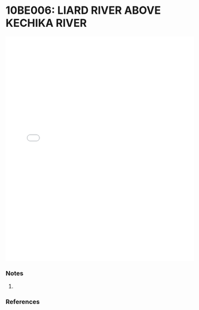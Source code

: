 # 10BE006: LIARD RIVER ABOVE KECHIKA RIVER

<iframe src="/_static/stations/10BE006_fdc.html" width="100%" height="600" frameborder="0"></iframe>

### Notes
1. 

### References


